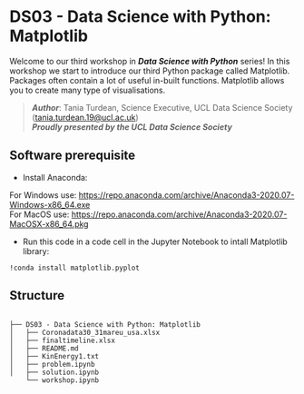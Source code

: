 # DS03 - Data Science with Python: Matplotlib

Welcome to our third workshop in ***Data Science with Python*** series!
In this workshop we start to introduce our third Python package called Matplotlib. Packages often contain a lot of useful in-built functions. Matplotlib allows you to create many type of visualisations.

>***Author***: Tania Turdean, Science Executive, UCL Data Science Society (tania.turdean.19@ucl.ac.uk)<br/>
>***Proudly presented by the UCL Data Science Society***

## Software prerequisite
- Install Anaconda:

For Windows use: https://repo.anaconda.com/archive/Anaconda3-2020.07-Windows-x86_64.exe <br/>
For MacOS use: https://repo.anaconda.com/archive/Anaconda3-2020.07-MacOSX-x86_64.pkg

- Run this code in a code cell in the Jupyter Notebook to intall Matplotlib library:

```shell
!conda install matplotlib.pyplot

```

## Structure

```shell

├── DS03 - Data Science with Python: Matplotlib
│   ├── Coronadata30_31mareu_usa.xlsx
│   ├── finaltimeline.xlsx
│   ├── README.md
│   ├── KinEnergy1.txt
│   ├── problem.ipynb
│   ├── solution.ipynb
    └── workshop.ipynb

```
